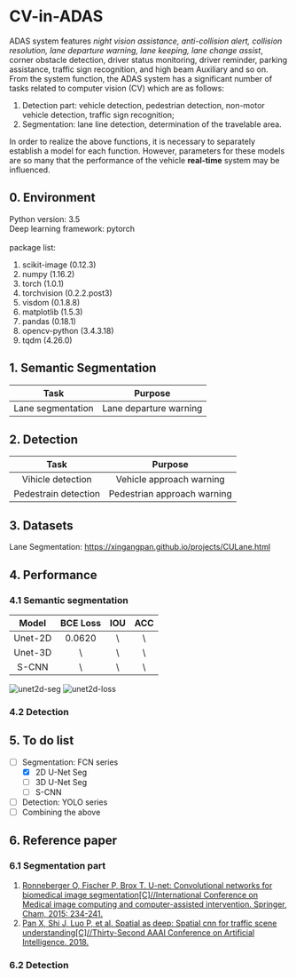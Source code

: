 # CV-in-ADAS

ADAS system features *night vision assistance, anti-collision alert, collision resolution, lane departure warning, lane keeping, lane change assist*, corner obstacle detection, driver status monitoring, driver reminder, parking assistance, traffic sign recognition, and high beam Auxiliary and so on.</br>
From the system function, the ADAS system has a significant number of tasks related to computer vision (CV) which are as follows:
1. Detection part: vehicle detection, pedestrian detection, non-motor vehicle detection, traffic sign recognition;
2. Segmentation: lane line detection, determination of the travelable area.

In order to realize the above functions, it is necessary to separately establish a model for each function. However, parameters for these models are so many that the performance of the vehicle **real-time** system may be influenced.</br>
## 0. Environment
Python version: 3.5</br>
Deep learning framework: pytorch</br></br>
package list:
1. scikit-image (0.12.3)
2. numpy (1.16.2)
3. torch (1.0.1)
4. torchvision (0.2.2.post3)
5. visdom (0.1.8.8)
6. matplotlib (1.5.3)
7. pandas (0.18.1)
8. opencv-python (3.4.3.18)
9. tqdm (4.26.0)
## 1. Semantic Segmentation
| Task | Purpose |
| :--: | :--: |
| Lane segmentation | Lane departure warning |
## 2. Detection
| Task | Purpose |
| :--: | :--: |
| Vihicle detection | Vehicle approach warning |
| Pedestrain detection | Pedestrian approach warning |
## 3. Datasets
Lane Segmentation: https://xingangpan.github.io/projects/CULane.html
## 4. Performance
### 4.1 Semantic segmentation
| Model | BCE Loss | IOU | ACC |
| :--: | :--: | :--: | :--: |
| Unet-2D | 0.0620 | \ | \ |
| Unet-3D | \ | \ | \ |
| S-CNN | \ | \ | \ |

![unet2d-seg](https://github.com/mjDelta/CV-in-ADAS/blob/master/img/seg_unet2d.jpeg)
![unet2d-loss](https://github.com/mjDelta/CV-in-ADAS/blob/master/img/loss_unet2d.png)
### 4.2 Detection
## 5. To do list
- [ ] Segmentation: FCN series
  - [x] 2D U-Net Seg
  - [ ] 3D U-Net Seg
  - [ ] S-CNN
- [ ] Detection: YOLO series
- [ ] Combining the above
## 6. Reference paper
### 6.1 Segmentation part
1. [Ronneberger O, Fischer P, Brox T. U-net: Convolutional networks for biomedical image segmentation[C]//International Conference on Medical image computing and computer-assisted intervention. Springer, Cham, 2015: 234-241.](https://arxiv.org/abs/1505.04597)
2. [Pan X, Shi J, Luo P, et al. Spatial as deep: Spatial cnn for traffic scene understanding[C]//Thirty-Second AAAI Conference on Artificial Intelligence. 2018.](https://arxiv.org/abs/1712.06080)
### 6.2 Detection
